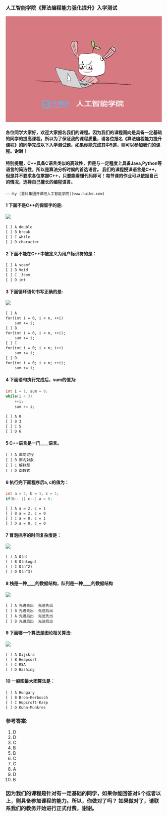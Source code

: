 ### 人工智能学院《算法编程能力强化提升》入学测试

![](images/kkb-ai.png)

####  各位同学大家好，欢迎大家报名我们的课程。因为我们的课程面向是具备一定基础的同学的提高课程，所以为了保证我的课程质量，请各位报名《算法编程能力提升课程》的同学完成以下入学测试题，如果你能完成其中5道，则可以参加我们的课程。谢谢！

#### 特别提醒，C++具备C语言类似的高效性，但是与一定程度上具备Java,Python等语言的简洁性，所以是算法分析时候的首选语言。 我们的课程授课语言是C++，但是**并不**要求各位掌握C++，只要能看懂代码即可！每节课的作业可以依据自己的情况，选择自己擅长的编程语言。

`---by [慧科集团开课吧人工智能学院](www.huike.com)`

#### 1 下面不是C++的保留字的是:

![](https://timgsa.baidu.com/timg?image&quality=80&size=b9999_10000&sec=1562866170670&di=93cda0bc9c1715ddcc1e9bb85ffb06d1&imgtype=0&src=http%3A%2F%2Fwww.62a.net%2Ftbimg%2Fimg02%2Fbao%2Fuploaded%2Fi3%2FTB1dv1eHFXXXXbJXXXXXXXXXXXX_%2521%25210-item_pic.jpg_290x290.jpg)
```
[ ] A double
[ ] B break
[ ] C while
[ ] D character
```

#### 2 下面不能在C++中被定义为用户标识符的是：
```
[ ] A scanf
[ ] B Void
[ ] C _3com_
[ ] D int
```

#### 3 下面循环语句书写正确的是:

![](https://timgsa.baidu.com/timg?image&quality=80&size=b9999_10000&sec=1562866246695&di=98dd35c6e941fd7d5e98bc4fe6818491&imgtype=0&src=http%3A%2F%2Fimg.aso.aizhan.com%2Ficon%2F36%2F9b%2F6a%2F369b6a4ad8ed6187682448d5a62cf093.jpg)

```
[ ] A 
for(int i = 0, i < n, ++i)
	sum += i;
[ ] B
for(int i = 0, i < n, ++i);
	sum += i;
[ ] C
for(int i = 0; i < n; i++)
	sum += i;
[ ] D
for(int i = 0; i < n; ++i);
	sum += i;
```

#### 4 下面语句执行完成后，sum的值为:
```C++
int i = 1, sum = 0;
while(i < 3)
	++i;
	sum += i;
```

```
[ ] A 0
[ ] B 3
[ ] C 5
[ ] D 6
```

#### 5 C++语言是一门____语言。
```
[ ] A 面向过程
[ ] B 面向对象
[ ] C 解释型
[ ] D 函数式
```

#### 6 执行完下面程序后a, c的值为：
```C++
int a = 2, b = 1, c = 1;
if(b-- || c--) a = 0;
```

```
[ ] A a = 2, c = 1
[ ] B a = 2, c = 0
[ ] C a = 0, c = 1
[ ] D a = 0, c = 0  
```

#### 7 冒泡排序的时间复杂度是：
![](https://ss2.bdstatic.com/70cFvnSh_Q1YnxGkpoWK1HF6hhy/it/u=2123267923,1425594043&fm=26&gp=0.jpg)

```
[ ] A O(n)
[ ] B O(nlogn)
[ ] C O(n^2)
[ ] D O(n^3)
```
	
#### 8 栈是一种____的数据结构，队列是一种____的数据结构
![](https://timgsa.baidu.com/timg?image&quality=80&size=b9999_10000&sec=1562866469924&di=84a57dd4ca26c9896d106894584e15c8&imgtype=0&src=http%3A%2F%2Fdpic.tiankong.com%2Fcd%2Fxk%2FQJ6304626887.jpg)
```
[ ] A 先进先出  先进先出	
[ ] B 先进先出  先进后出
[ ] A 先进后出  先进先出	
[ ] B 先进后出  先进后出
```
	
#### 9 下面哪一个算法是图论相关算法:
![](https://timgsa.baidu.com/timg?image&quality=80&size=b9999_10000&sec=1563461212&di=b4230a6ac9549c56120d01c2b254120b&imgtype=jpg&er=1&src=http%3A%2F%2Fpic.tomrrow.com%2F2016%2F05%2Fimage.png)
```
[ ] A Dijskra
[ ] B Heapsort
[ ] C RSA
[ ] D Hashing
```
	
#### 10 一般图最大团算法是：
```
[ ] A Hungary
[ ] B Bron–Kerbosch
[ ] C Hopcroft-Karp
[ ] D Kuhn-Munkres
```

### 参考答案:
1. D
2. D
3. C
4. B
5. B
6. C 
7. C
8. A
9. D
10. B

### 因为我们的课程是针对有一定基础的同学，如果你能回答对5个或者以上，则具备参加课程的能力。所以，你做对了吗？ 如果做对了，请联系我们的教务开始进行正式付费，谢谢。
